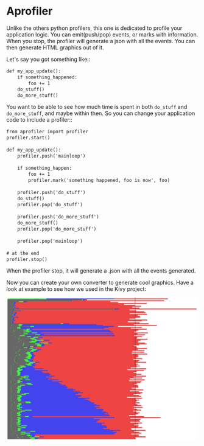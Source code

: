 Aprofiler
=========

Unlike the others python profilers, this one is dedicated to profile your
application logic. You can emit(push/pop) events, or marks with information.
When you stop, the profiler will generate a json with all the events.
You can then generate HTML graphics out of it.

Let's say you got something like::

	def my_app_update():
		if something_happened:
			foo += 1
		do_stuff()
		do_more_stuff()

You want to be able to see how much time is spent in both `do_stuff` and
`do_more_stuff`, and maybe within then. So you can change your application code
to include a profiler::

	from aprofiler import profiler
	profiler.start()

	def my_app_update():
		profiler.push('mainloop')

		if something_happen:
			foo += 1
			profiler.mark('something happened, foo is now', foo)

		profiler.push('do_stuff')
		do_stuff()
		profiler.pop('do_stuff')

		profiler.push('do_more_stuff')
		do_more_stuff()
		profiler.pop('do_more_stuff')

		profiler.pop('mainloop')

	# at the end
	profiler.stop()

When the profiler stop, it will generate a .json with all the events generated.

Now you can create your own converter to generate cool graphics. Have a look at
example to see how we used in the Kivy project:

[![Frame profiling](https://github.com/kivy/aprofiler/raw/master/examples/generate-frame-graph.png)](#framegraph)

